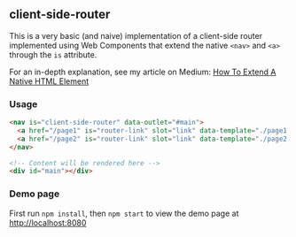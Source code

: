 ## client-side-router
This is a very basic (and naive) implementation of a client-side router implemented using Web Components that
extend the native `<nav>` and `<a>` through the `is` attribute.

For an in-depth explanation, see my article on Medium: [How To Extend A Native HTML Element](https://itnext.io/how-to-extend-a-native-html-element-1d4674e09c22?source=friends_link&sk=f399b6e4e70666eb092d5d409b3c0918)

### Usage

```html
<nav is="client-side-router" data-outlet="#main">
  <a href="/page1" is="router-link" slot="link" data-template="./page1.html">page 1</a>
  <a href="/page2" is="router-link" slot="link" data-template="./page2.html">page 2</a>
</nav>

<!-- Content will be rendered here -->
<div id="main"></div>
```


### Demo page
First run `npm install`, then `npm start` to view the demo page at
[http://localhost:8080](http://localhost:8080)
